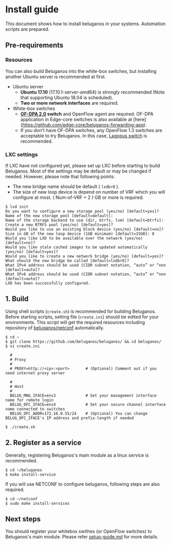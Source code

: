 # Install guide
This document shows how to install beluganos in your systems. Automation scripts are prepared.

## Pre-requirements

### Resources
You can also build Beluganos into the white-box switches, but installing another Ubuntu server is recommended at first.

- Ubuntu server
	- **Ubuntu 17.10** (17.10.1-server-amd64) is strongly recommended (Note that supporting Ubuntu 18.04 is scheduled).
	- **Two or more network interfaces** are required.
- White-box switches
	- **[OF-DPA 2.0](https://github.com/Broadcom-Switch/of-dpa/) switch** and OpenFlow agent are required. OF-DPA application in Edge-core switches is also available at [here] (https://github.com/edge-core/beluganos-forwarding-app).
	- If you don't have OF-DPA switches, any OpenFlow 1.3 switches are acceptable to try Beluganos. In this case, [Lagopus switch](http://www.lagopus.org/) is recommended.

### LXC settings

If LXC have not configured yet, please set up LXC before starting to build Beluganos. Most of the settings may be default or may be changed if needed. However, please note that following points:

- The new bridge name should be default ( `lxdbr0` ).
- The size of new loop device is depend on number of VRF which you will configure at most. ( Num-of-VRF + 2 ) GB or more is required.

```
$ lxd init
Do you want to configure a new storage pool (yes/no) [default=yes]?
Name of the new storage pool [default=default]:
Name of the storage backend to use (dir, btrfs, lvm) [default=btrfs]:
Create a new BTRFS pool (yes/no) [default=yes]?
Would you like to use an existing block device (yes/no) [default=no]?
Size in GB of the new loop device (1GB minimum) [default=15GB]: 8
Would you like LXD to be available over the network (yes/no) [default=no]?
Would you like stale cached images to be updated automatically (yes/no) [default=yes]?
Would you like to create a new network bridge (yes/no) [default=yes]?
What should the new bridge be called [default=lxdbr0]?
What IPv4 address should be used (CIDR subnet notation, “auto” or “non [default=auto]?
What IPv6 address should be used (CIDR subnet notation, “auto” or “non [default=auto]?
LXD has been successfully configured.
```

## 1. Build
Using shell scripts (`create.sh`) is recommended for building Beluganos. Before starting scripts, setting file (`create.ini`) should be edited for your environments. This script will get the required resources including repository of [beluganos/netconf](https://github.com/beluganos/netconf) automatically.

```
$ cd ~
$ git clone https://github.com/beluganos/beluganos/ && cd beluganos/
$ vi create.ini

  #
  # Proxy
  #
  # PROXY=http://<ip>:<port>       # (Optional) Comment out if you need internet proxy server
  
  #
  # Host
  #
  BELUG_MNG_IFACE=ens3             # Set your management interface name for remote login
  BELUG_OFC_IFACE=ens4             # Set your secure channel interface name connected to switches
  BELUG_OFC_ADDR=172.16.0.55/24    # (Optional) You can change BELUG_OFC_IFACE's IP address and prefix-length if needed
  
$ ./create.sh
```

## 2. Register as a service

Generally, registering Beluganos's main module as a linux service is recommended. 

```
$ cd ~/beluganos
$ make install-service
```

If you will use NETCONF to configure beluganos, following steps are also required.

```
$ cd ~/netconf
$ sudo make install-services
```

## Next steps
You should register your whitebox swithes (or OpenFlow switches) to Beluganos's main module. Please refer [setup-guide.md](setup-guide.md) for more details.